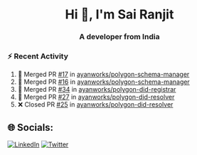 <h1 align="center">Hi 👋, I'm Sai Ranjit</h1>
<h3 align="center">A developer from India</h3>

### :zap: Recent Activity

<!--START_SECTION:activity-->
1. 🎉 Merged PR [#17](https://github.com/ayanworks/polygon-schema-manager/pull/17) in [ayanworks/polygon-schema-manager](https://github.com/ayanworks/polygon-schema-manager)
2. 🎉 Merged PR [#16](https://github.com/ayanworks/polygon-schema-manager/pull/16) in [ayanworks/polygon-schema-manager](https://github.com/ayanworks/polygon-schema-manager)
3. 🎉 Merged PR [#34](https://github.com/ayanworks/polygon-did-registrar/pull/34) in [ayanworks/polygon-did-registrar](https://github.com/ayanworks/polygon-did-registrar)
4. 🎉 Merged PR [#27](https://github.com/ayanworks/polygon-did-resolver/pull/27) in [ayanworks/polygon-did-resolver](https://github.com/ayanworks/polygon-did-resolver)
5. ❌ Closed PR [#25](https://github.com/ayanworks/polygon-did-resolver/pull/25) in [ayanworks/polygon-did-resolver](https://github.com/ayanworks/polygon-did-resolver)
<!--END_SECTION:activity-->

## 🌐 Socials:
[![LinkedIn](https://img.shields.io/badge/LinkedIn-%230077B5.svg?logo=linkedin&logoColor=white)](https://linkedin.com/in/sairanjit) [![Twitter](https://img.shields.io/badge/Twitter-%231DA1F2.svg?logo=Twitter&logoColor=white)](https://twitter.com/sairanjit_) 
